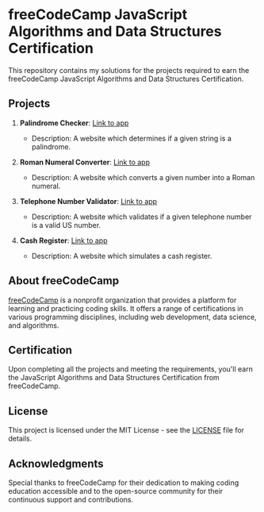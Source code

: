 # freeCodeCamp JavaScript Algorithms and Data Structures Certification

This repository contains my solutions for the projects required to earn the freeCodeCamp JavaScript Algorithms and Data Structures Certification.

## Projects

1. **Palindrome Checker**: [Link to app](https://palindromecheckerfreecodecamp.netlify.app/)
   - Description: A website which determines if a given string is a palindrome.

2. **Roman Numeral Converter**: [Link to app](https://convertertoroman.netlify.app/)
   - Description: A website which converts a given number into a Roman numeral.
     
3. **Telephone Number Validator**: [Link to app](https://telephone-validator-fcc.netlify.app/)
   - Description: A website which validates if a given telephone number is a valid US number.

4. **Cash Register**: [Link to app](https://cash-register-fcc.netlify.app/)
   - Description: A website which simulates a cash register.
     
## About freeCodeCamp

[freeCodeCamp](https://www.freecodecamp.org/) is a nonprofit organization that provides a platform for learning and practicing coding skills. It offers a range of certifications in various programming disciplines, including web development, data science, and algorithms.

## Certification

Upon completing all the projects and meeting the requirements, you'll earn the JavaScript Algorithms and Data Structures Certification from freeCodeCamp.

## License

This project is licensed under the MIT License - see the [LICENSE](LICENSE) file for details.

## Acknowledgments

Special thanks to freeCodeCamp for their dedication to making coding education accessible and to the open-source community for their continuous support and contributions.
